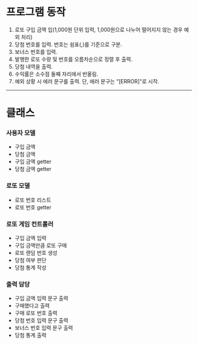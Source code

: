 # 프로그램 동작

1. 로또 구입 금액 입(1,000원 단위 입력, 1,000원으로 나누어 떨어지지 않는 경우 예외 처리)
2. 당첨 번호를 입력. 번호는 쉼표(,)를 기준으로 구분.
3. 보너스 번호를 입력.
4. 발행한 로또 수량 및 번호를 오름차순으로 정렬 후 출력.
5. 당첨 내역을 출력.
6. 수익률은 소수점 둘째 자리에서 반올림.
7. 예외 상황 시 에러 문구를 출력. 단, 에러 문구는 "[ERROR]"로 시작.
---

# 클래스
### 사용자 모델
* 구입 금액
* 당첨 금액
* 구입 금액 getter
* 당첨 금액 getter

### 로또 모델
* 로또 번호 리스트
* 로또 번호 getter

### 로또 게임 컨트롤러
* 구입 금액 입력
* 구입 금액만큼 로또 구매
* 로또 랜덤 번호 생성
* 당첨 여부 판단
* 당첨 통계 작성

### 출력 담당
* 구입 금액 입력 문구 출력
* 구매했다고 출력
* 구매 로또 번호 출력
* 당첨 번호 입력 문구 출력
* 보너스 번호 입력 문구 출력
* 당첨 통계 출력



